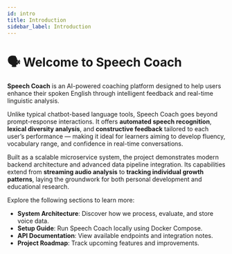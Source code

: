 ```yaml
---
id: intro
title: Introduction
sidebar_label: Introduction
---
```


# 🗣️ Welcome to Speech Coach

**Speech Coach** is an AI-powered coaching platform designed to help users enhance their spoken English through intelligent feedback and real-time linguistic analysis.

Unlike typical chatbot-based language tools, Speech Coach goes beyond prompt-response interactions. It offers **automated speech recognition**, **lexical diversity analysis**, and **constructive feedback** tailored to each user’s performance — making it ideal for learners aiming to develop fluency, vocabulary range, and confidence in real-time conversations.

Built as a scalable microservice system, the project demonstrates modern backend architecture and advanced data pipeline integration. Its capabilities extend from **streaming audio analysis** to **tracking individual growth patterns**, laying the groundwork for both personal development and educational research.

Explore the following sections to learn more:

- **System Architecture**: Discover how we process, evaluate, and store voice data.
- **Setup Guide**: Run Speech Coach locally using Docker Compose.
- **API Documentation**: View available endpoints and integration notes.
- **Project Roadmap**: Track upcoming features and improvements.
